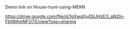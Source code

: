 Demo link on House-hunt-using-MERN

https://drive.google.com/file/d/1gXwq0y4SlJHzEO_aN2In-FbtWAmNFO7X/view?usp=sharing
